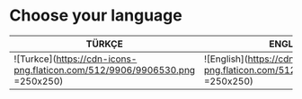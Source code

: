 # Choose your language
| TÜRKÇE  | ENGLISH |
| ------------- | ------------- |
| ![Turkce](https://cdn-icons-png.flaticon.com/512/9906/9906530.png =250x250)  | ![English](https://cdn-icons-png.flaticon.com/512/323/323310.png =250x250) |
